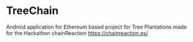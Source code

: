# TreeChain
Android application for Ethereum based project for Tree Plantations made for the Hackathon chainReaction https://chainreaction.es/ 

